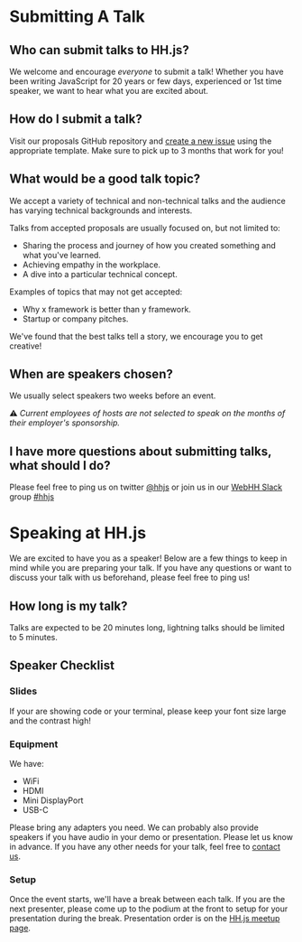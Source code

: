 # Submitting A Talk

## Who can submit talks to HH.js?
We welcome and encourage _everyone_ to submit a talk!
Whether you have been writing JavaScript for 20 years or few days, experienced or 1st time speaker, we want to hear what you are excited about.

## How do I submit a talk?
Visit our proposals GitHub repository and [create a new issue](https://github.com/hamburg-js/proposals/issues/new/choose) using the appropriate template. Make sure to pick up to 3 months that work for you!

## What would be a good talk topic?
We accept a variety of technical and non-technical talks and the audience has varying technical backgrounds and interests.

Talks from accepted proposals are usually focused on, but not limited to:
- Sharing the process and journey of how you created something and what you've learned.
- Achieving empathy in the workplace.
- A dive into a particular technical concept.

Examples of topics that may not get accepted:
- Why x framework is better than y framework.
- Startup or company pitches.

 We've found that the best talks tell a story, we encourage you to get creative!

## When are speakers chosen?
We usually select speakers two weeks before an event.

:warning: _Current employees of hosts are not selected to speak on the months of their employer's sponsorship._

## I have more questions about submitting talks, what should I do?
Please feel free to ping us on twitter [@hhjs](https://twitter.com/hhjs) or join us in our [WebHH Slack](https://web-hh-slackin.herokuapp.com/) group [#hhjs](https://web-hh.slack.com/messages/C0KESM96C)

# Speaking at HH.js
We are excited to have you as a speaker! Below are a few things to keep in mind while you are preparing your talk.
If you have any questions or want to discuss your talk with us beforehand, please feel free to ping us!

## How long is my talk?
Talks are expected to be 20 minutes long, lightning talks should be limited to 5 minutes.

## Speaker Checklist
### Slides
If your are showing code or your terminal, please keep your font size large and the contrast high!

### Equipment
We have:
- WiFi
- HDMI
- Mini DisplayPort
- USB-C

Please bring any adapters you need. We can probably also provide speakers if you have audio in your demo or presentation. Please let us know in advance. If you have any other needs for your talk, feel free to [contact us](https://github.com/hamburg-js/proposals#contact).

### Setup
Once the event starts, we'll have a break between each talk. If you are the next presenter, please come up to the podium at the front to setup for your presentation during the break. Presentation order is on the [HH.js meetup page](https://www.meetup.com/hamburg-js/).
